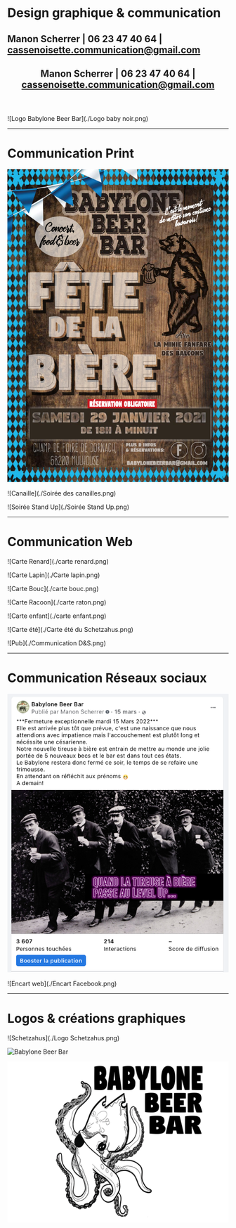 # Design graphique & communication

## Manon Scherrer | 06 23 47 40 64 | <a href="mailto:cassenoisette.communication@gmail.com">cassenoisette.communication@gmail.com</a>

<header>
  <h2>Manon Scherrer | 06 23 47 40 64 | <a href="mailto:cassenoisette.communication@gmail.com">cassenoisette.communication@gmail.com</a></h2>
</header>

![Logo Babylone Beer Bar](./Logo baby noir.png)

---
# Communication Print

![Oktoberfest](./Okoberfest.png)

![Canaille](./Soirée des canailles.png)

![Soirée Stand Up](./Soirée Stand Up.png)

---
# Communication Web

![Carte Renard](./carte renard.png)

![Carte Lapin](./Carte lapin.png)

![Carte Bouc](./carte bouc.png)

![Carte Racoon](./carte raton.png)

![Carte enfant](./carte enfant.png)

![Carte été](./Carte été du Schetzahus.png)

![Pub](./Communication D&S.png)

---
# Communication Réseaux sociaux

![Encart web](./Encart.png)

![Encart web](./Encart Facebook.png)

---
# Logos & créations graphiques

![Schetzahus](./Logo Schetzahus.png)

![Babylone Beer Bar](./Logo-baby.png)

![Nouveau logo BAbylone](./Logopoulpe.png)








